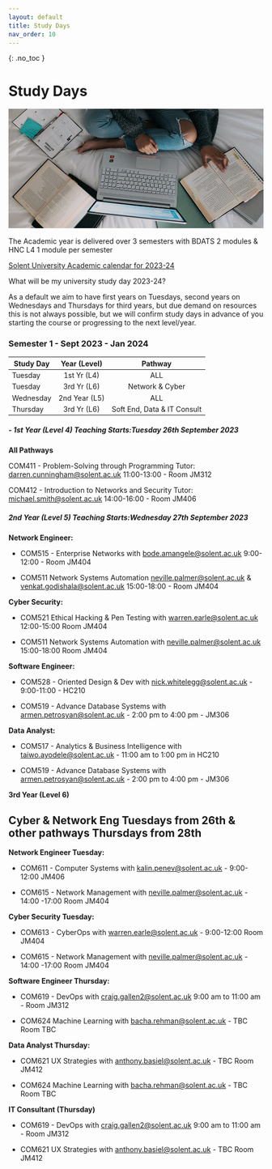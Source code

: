 ```yaml
---
layout: default
title: Study Days
nav_order: 10
---
```


{: .no_toc }

# Study Days

![windows-v94mlgvsza4-unsplash.jpg](./images/windows-v94mlgvsza4-unsplash.jpg)

The Academic year is delivered over 3 semesters with BDATS 2 modules &  HNC L4 1 module per semester 

[Solent University Academic calendar for 2023-24](https://students.solent.ac.uk/official-documents/policy-governance-and-information/academic-calendar-2023-24.pdf)

What will be my university study day 2023-24?

As a default we aim to have first years on Tuesdays, second years on Wednesdays and Thursdays for third years, but due demand on resources this is not always possible, but we will confirm study days in advance of you starting the course or progressing to the next level/year.

### Semester 1 - Sept 2023 - Jan 2024

| Study Day | Year (Level)  |           Pathway           |
| --------- | :-----------: | :-------------------------: |
| Tuesday   |  1st Yr (L4)  |             ALL             |
| Tuesday   |  3rd Yr (L6)  |       Network & Cyber       |
| Wednesday | 2nd Year (L5) |             ALL             |
| Thursday  |  3rd Yr (L6)  | Soft End, Data & IT Consult |



##### - 1st Year (Level 4) Teaching Starts:Tuesday 26th September 2023 

**All Pathways**

COM411 - Problem-Solving through Programming Tutor: darren.cunningham@solent.ac.uk 11:00-13:00 - Room JM312

COM412 - Introduction to Networks and Security Tutor: michael.smith@solent.ac.uk 14:00-16:00 - Room JM406


##### 2nd Year (Level 5) Teaching Starts:Wednesday 27th September 2023

**Network Engineer:**

* COM515 - Enterprise Networks with bode.amangele@solent.ac.uk 9:00-12:00 - Room JM404

* COM511  Network Systems Automation neville.palmer@solent.ac.uk & venkat.godishala@solent.ac.uk 15:00-18:00 - Room JM404

**Cyber Security:**

* COM521 Ethical Hacking & Pen Testing with warren.earle@solent.ac.uk 12:00-15:00 Room JM404

* COM511  Network Systems Automation with neville.palmer@solent.ac.uk 15:00-18:00 Room JM404

**Software Engineer:**

* COM528 - Oriented Design & Dev with nick.whitelegg@solent.ac.uk  - 9:00-11:00 - HC210

* COM519 - Advance Database Systems with armen.petrosyan@solent.ac.uk - 2:00 pm to 4:00 pm - JM306

**Data Analyst:**

* COM517 - Analytics & Business Intelligence with taiwo.ayodele@solent.ac.uk - 11:00 am to 1:00 pm in HC210

* COM519 - Advance Database Systems with armen.petrosyan@solent.ac.uk - 2:00 pm to 4:00 pm - JM306

**3rd Year (Level 6)**

## Cyber & Network Eng Tuesdays from 26th & other pathways Thursdays from 28th

**Network Engineer Tuesday:**

* COM611 - Computer Systems with kalin.penev@solent.ac.uk - 9:00-12:00 JM406

* COM615 - Network Management with neville.palmer@solent.ac.uk - 14:00 -17:00 Room JM404

**Cyber Security Tuesday:**

* COM613 - CyberOps with warren.earle@solent.ac.uk - 9:00-12:00 Room JM404

* COM615 - Network Management with neville.palmer@solent.ac.uk - 14:00 -17:00 Room JM404

**Software Engineer Thursday:**

* COM619 - DevOps with craig.gallen2@solent.ac.uk 9:00 am to 11:00 am -  Room JM312

* COM624 Machine Learning with bacha.rehman@solent.ac.uk - TBC Room TBC


**Data Analyst Thursday:**

* COM621  UX Strategies with anthony.basiel@solent.ac.uk - TBC Room JM412

* COM624 Machine Learning with bacha.rehman@solent.ac.uk - TBC Room TBC

**IT Consultant (Thursday)** 

* COM619 - DevOps with craig.gallen2@solent.ac.uk 9:00 am to 11:00 am -  Room JM312

* COM621  UX Strategies with anthony.basiel@solent.ac.uk - TBC Room JM412
